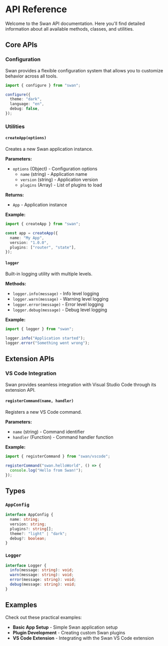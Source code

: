 # API Reference

Welcome to the Swan API documentation. Here you'll find detailed information about all available methods, classes, and utilities.

## Core APIs

### Configuration

Swan provides a flexible configuration system that allows you to customize behavior across all tools.

```typescript
import { configure } from "swan";

configure({
  theme: "dark",
  language: "en",
  debug: false,
});
```

### Utilities

#### `createApp(options)`

Creates a new Swan application instance.

**Parameters:**

- `options` (Object) - Configuration options
  - `name` (string) - Application name
  - `version` (string) - Application version
  - `plugins` (Array) - List of plugins to load

**Returns:**

- `App` - Application instance

**Example:**

```typescript
import { createApp } from "swan";

const app = createApp({
  name: "My App",
  version: "1.0.0",
  plugins: ["router", "state"],
});
```

#### `logger`

Built-in logging utility with multiple levels.

**Methods:**

- `logger.info(message)` - Info level logging
- `logger.warn(message)` - Warning level logging
- `logger.error(message)` - Error level logging
- `logger.debug(message)` - Debug level logging

**Example:**

```typescript
import { logger } from "swan";

logger.info("Application started");
logger.error("Something went wrong");
```

## Extension APIs

### VS Code Integration

Swan provides seamless integration with Visual Studio Code through its extension API.

#### `registerCommand(name, handler)`

Registers a new VS Code command.

**Parameters:**

- `name` (string) - Command identifier
- `handler` (Function) - Command handler function

**Example:**

```typescript
import { registerCommand } from "swan/vscode";

registerCommand("swan.helloWorld", () => {
  console.log("Hello from Swan!");
});
```

## Types

### `AppConfig`

```typescript
interface AppConfig {
  name: string;
  version: string;
  plugins?: string[];
  theme?: "light" | "dark";
  debug?: boolean;
}
```

### `Logger`

```typescript
interface Logger {
  info(message: string): void;
  warn(message: string): void;
  error(message: string): void;
  debug(message: string): void;
}
```

## Examples

Check out these practical examples:

- **Basic App Setup** - Simple Swan application setup
- **Plugin Development** - Creating custom Swan plugins
- **VS Code Extension** - Integrating with the Swan VS Code extension
